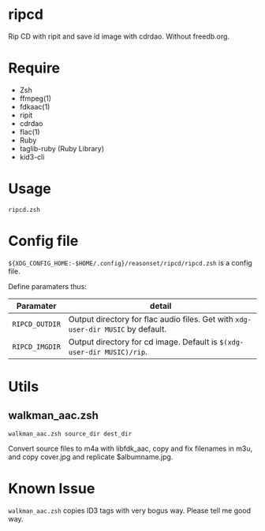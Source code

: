 # ripcd

Rip CD with ripit and save id image with cdrdao. Without freedb.org.

# Require

* Zsh
* ffmpeg(1)
* fdkaac(1)
* ripit
* cdrdao
* flac(1)
* Ruby
* taglib-ruby (Ruby Library)
* kid3-cli

# Usage

```
ripcd.zsh
```

# Config file

`${XDG_CONFIG_HOME:-$HOME/.config}/reasonset/ripcd/ripcd.zsh` is a config file.

Define paramaters thus:

|Paramater|detail|
|-------|--------------------------|
|`RIPCD_OUTDIR`|Output directory for flac audio files. Get with `xdg-user-dir MUSIC` by default.|
|`RIPCD_IMGDIR`|Output directory for cd image. Default is `$(xdg-user-dir MUSIC)/rip`.|

# Utils

## walkman_aac.zsh

```
walkman_aac.zsh source_dir dest_dir
```

Convert source files to m4a with libfdk_aac, copy and fix filenames in m3u, and copy cover.jpg and replicate $albumname.jpg.

# Known Issue

`walkman_aac.zsh` copies ID3 tags with very bogus way.
Please tell me good way.
